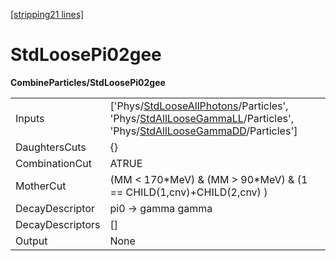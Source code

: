 [[stripping21 lines]](./stripping21-index)

# StdLoosePi02gee

**CombineParticles/StdLoosePi02gee**

|                  |                                                                                                                                                                                                                                                                               |
|------------------|-------------------------------------------------------------------------------------------------------------------------------------------------------------------------------------------------------------------------------------------------------------------------------|
| Inputs           | ['Phys/[StdLooseAllPhotons](./stripping21-commonparticles-stdlooseallphotons)/Particles', 'Phys/[StdAllLooseGammaLL](./stripping21-commonparticles-stdallloosegammall)/Particles', 'Phys/[StdAllLooseGammaDD](./stripping21-commonparticles-stdallloosegammadd)/Particles'] |
| DaughtersCuts    | {}                                                                                                                                                                                                                                                                            |
| CombinationCut   | ATRUE                                                                                                                                                                                                                                                                         |
| MotherCut        | (MM \< 170\*MeV) & (MM \> 90\*MeV) & (1 == CHILD(1,cnv)+CHILD(2,cnv) )                                                                                                                                                                                                        |
| DecayDescriptor  | pi0 -\> gamma gamma                                                                                                                                                                                                                                                           |
| DecayDescriptors | []                                                                                                                                                                                                                                                                          |
| Output           | None                                                                                                                                                                                                                                                                          |
